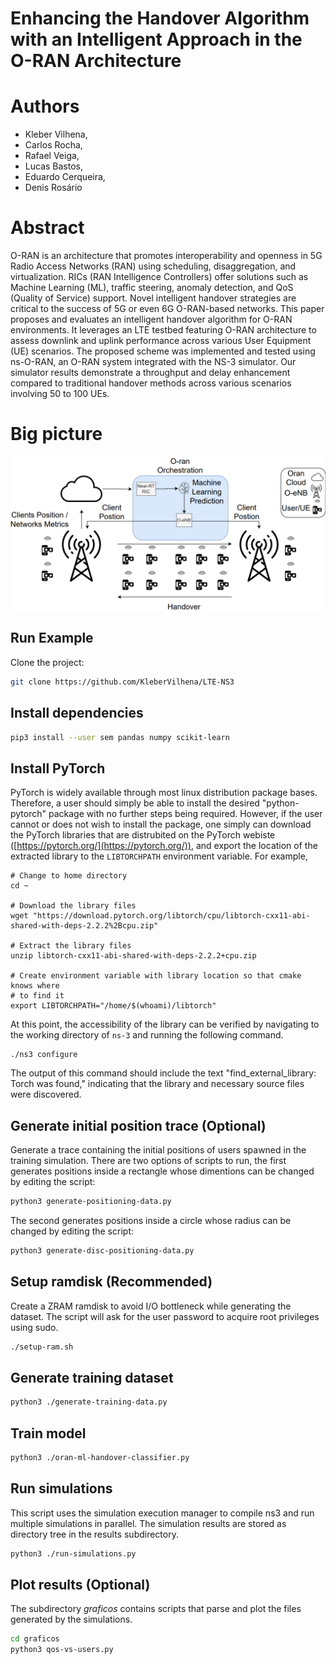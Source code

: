 # Enhancing the Handover Algorithm with an Intelligent Approach in the O-RAN Architecture

# Authors
- Kleber Vilhena,
- Carlos Rocha,
- Rafael Veiga,
- Lucas Bastos,
- Eduardo Cerqueira,
- Denis Rosário

# Abstract

O-RAN is an architecture that promotes interoperability and openness in 5G Radio Access Networks (RAN) using scheduling, disaggregation, and virtualization. RICs (RAN Intelligence Controllers) offer solutions such as Machine Learning (ML), traffic steering, anomaly detection, and QoS (Quality of Service) support. Novel intelligent handover strategies are critical to the success of 5G or even 6G O-RAN-based networks. This paper proposes and evaluates an intelligent handover algorithm for O-RAN environments. It leverages an LTE testbed featuring O-RAN architecture to assess downlink and uplink performance across various User Equipment (UE) scenarios. The proposed scheme was implemented and tested using ns-O-RAN, an O-RAN system integrated with the NS-3 simulator. Our simulator results demonstrate a throughput and delay enhancement compared to traditional handover methods across various scenarios involving 50 to 100 UEs.  

# Big picture

![alt text](BigOran.png)

## Run Example

Clone the project:

~~~bash  
git clone https://github.com/KleberVilhena/LTE-NS3
~~~

## Install dependencies
~~~bash
pip3 install --user sem pandas numpy scikit-learn
~~~

## Install PyTorch
PyTorch is widely available through most linux distribution package bases.
Therefore, a user should simply be able to install the desired
"python-pytorch" package with no further steps being required. However, if
the user cannot or does not wish to install the package, one simply can
download the PyTorch libraries that are distrubited on the PyTorch webiste
([https://pytorch.org/](https://pytorch.org/)), and export the location of the
extracted library to the `LIBTORCHPATH` environment variable. For example,

```shell
# Change to home directory
cd ~

# Download the library files
wget "https://download.pytorch.org/libtorch/cpu/libtorch-cxx11-abi-shared-with-deps-2.2.2%2Bcpu.zip"

# Extract the library files
unzip libtorch-cxx11-abi-shared-with-deps-2.2.2+cpu.zip

# Create environment variable with library location so that cmake knows where
# to find it
export LIBTORCHPATH="/home/$(whoami)/libtorch"

```
At this point, the accessibility of the library can be verified by navigating
to the working directory of `ns-3` and running the following command.

```shell
./ns3 configure
```

The output of this command should include the text "find_external_library:
Torch was found," indicating that the library and necessary source
files were discovered.

## Generate initial position trace (Optional)
Generate a trace containing the initial positions of users spawned in the
training simulation. There are two options of scripts to run, the first
generates positions inside a rectangle whose dimentions can be changed by
editing the script:
~~~bash  
python3 generate-positioning-data.py
~~~

The second generates positions inside a circle whose radius can be changed
by editing the script:

~~~bash  
python3 generate-disc-positioning-data.py
~~~
## Setup ramdisk (Recommended)
Create a ZRAM ramdisk to avoid I/O bottleneck while generating the dataset. The
script will ask for the user password to acquire root privileges using sudo.
~~~bash  
./setup-ram.sh
~~~
## Generate training dataset
~~~bash  
python3 ./generate-training-data.py
~~~
## Train model
~~~bash
python3 ./oran-ml-handover-classifier.py
~~~
## Run simulations
This script uses the simulation execution manager to compile ns3 and run 
multiple simulations in parallel. The simulation results are stored as
directory tree in the results subdirectory.
~~~bash
python3 ./run-simulations.py
~~~
## Plot results (Optional)
The subdirectory *graficos* contains scripts that parse and plot the files generated
by the simulations.
~~~bash
cd graficos
python3 qos-vs-users.py
~~~
